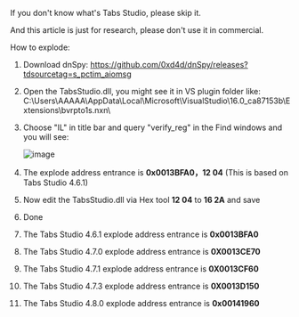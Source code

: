 If you don't know what's Tabs Studio, please skip it.

And this article is just for research, please don't use it in commercial.

How to explode: 

1. Download dnSpy: https://github.com/0xd4d/dnSpy/releases?tdsourcetag=s_pctim_aiomsg

2. Open the TabsStudio.dll, you might see it in VS plugin folder like:
   C:\Users\AAAAA\AppData\Local\Microsoft\VisualStudio\16.0_ca87153b\Extensions\bvrpto1s.nxn\

3. Choose "IL" in title bar and query "verify_reg" in the Find windows and you will see:

   ![image](https://github.com/icegull/TabsStudioExplode/blob/master/dnSpy.jpg)

4. The explode address entrance is **0x0013BFA0，12 04** (This is based on Tabs Studio 4.6.1)

5. Now edit the TabsStudio.dll via Hex tool **12 04** to **16 2A** and save

6. Done



1. The Tabs Studio 4.6.1 explode address entrance is **0x0013BFA0**
2. The Tabs Studio 4.7.0 explode address entrance is **0X0013CE70**
3. The Tabs Studio 4.7.1 explode address entrance is **0X0013CF60**
4. The Tabs Studio 4.7.3 explode address entrance is **0X0013D150**
5. The Tabs Studio 4.8.0 explode address entrance is **0x00141960**
